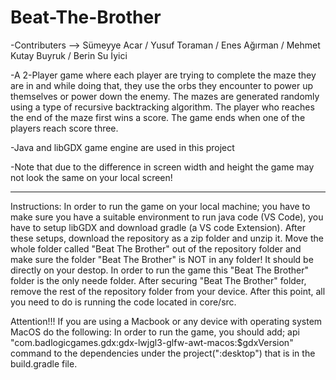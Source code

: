 # Beat-The-Brother
-Contributers --> Sümeyye Acar / Yusuf Toraman / Enes Ağırman / Mehmet Kutay Buyruk / Berin Su İyici

-A 2-Player game where each player are trying to complete the maze they are in and while doing that, they use the orbs they encounter to power up themselves or power down the enemy. The mazes are generated randomly using a type of recursive backtracking algorithm. The player who reaches the end of the maze first wins a score. The game ends when one of the players reach score three. 

-Java and libGDX game engine are used in this project

-Note that due to the difference in screen width and height the game may not look the same on your local screen!

--------------------------------------------------------------------------------------------------------------------

Instructions: In order to run the game on your local machine; you have to make sure you have a suitable environment to run java code (VS Code), you have to setup libGDX and download gradle (a VS code Extension). After these setups, download the repository as a zip folder and unzip it. Move the whole folder called "Beat The Brother" out of the repository folder and make sure the folder "Beat The Brother" is NOT in any folder! It should be directly on your destop. In order to run the game this "Beat The Brother" folder is the only neede folder. After securing "Beat The Brother" folder, remove the rest of the repository folder from your device. After this point, all you need to do is running the code located in core/src.

Attention!!! If you are using a Macbook or any device with operating system MacOS do the following: 
In order to run the game, you should add; api "com.badlogicgames.gdx:gdx-lwjgl3-glfw-awt-macos:$gdxVersion" command to the dependencies under the project(":desktop") that is in the build.gradle file.
